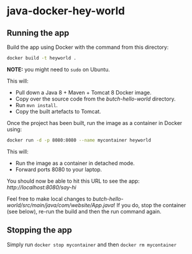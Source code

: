 # java-docker-hey-world

## Running the app

Build the app using Docker with the command from this directory:

```bash
docker build -t heyworld .
```

**NOTE:** you might need to `sudo` on Ubuntu.

This will:
- Pull down a Java 8 + Maven + Tomcat 8 Docker image.
- Copy over the source code from the _butch-hello-world_ directory.
- Run `mvn install`.
- Copy the built artefacts to Tomcat.

Once the project has been built, run the image as a container in Docker using:

```bash
docker run -d -p 8080:8080 --name mycontainer heyworld
```

This will:
- Run the image as a container in detached mode.
- Forward ports 8080 to your laptop.

You should now be able to hit this URL to see the app: _http://localhost:8080/say-hi_

Feel free to make local changes to _butch-hello-world/src/main/java/com/website/App.java_! If you do, stop the container (see below), re-run the build and then the run command again.

## Stopping the app

Simply run `docker stop mycontainer` and then `docker rm mycontainer`
